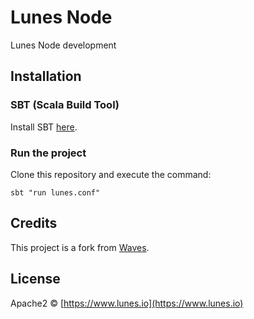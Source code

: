 # Lunes Node

Lunes Node development

## Installation

### SBT (Scala Build Tool)

Install SBT [here](https://www.scala-sbt.org/1.0/docs/Setup.html).

### Run the project

Clone this repository and execute the command:

```
sbt "run lunes.conf"
```

## Credits

This project is a fork from [Waves](https://github.com/wavesplatform/Waves/commit/0e0ee641b0fa48344849e4e7eadb3814bb13ae90).

## License

Apache2 © [https://www.lunes.io](https://www.lunes.io)

